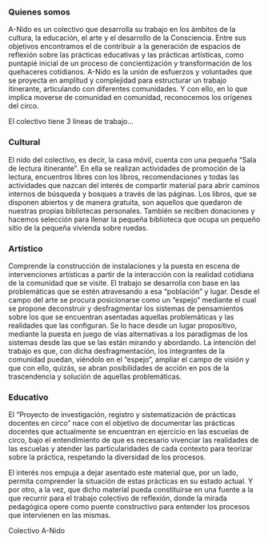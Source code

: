 ### Quienes somos

A-Nido es un colectivo que desarrolla su trabajo en los ámbitos de la cultura, la educación, el arte y el desarrollo de la Consciencia. Entre sus objetivos encontramos el de contribuir a la generación de espacios de reflexión sobre las prácticas educativas y las prácticas artísticas, como puntapié inicial de un proceso de concientización y transformación de los quehaceres cotidianos.
A-Nido es la unión de esfuerzos y voluntades que se proyecta en amplitud y complejidad para estructurar un trabajo itinerante, articulando con diferentes comunidades. Y con ello, en lo que implica moverse de comunidad en comunidad, reconocemos los orígenes del circo.


El colectivo tiene 3 líneas de trabajo...


### Cultural
El nido del colectivo, es decir, la casa móvil, cuenta con una pequeña “Sala de lectura itinerante”. En ella se realizan actividades de promoción de la lectura, encuentros libres con los libros, recomendaciones y todas las actividades que nazcan del interés de compartir material para abrir caminos internos de búsqueda y bosques a través de las páginas. Los libros, que se disponen abiertos y de manera gratuita, son aquellos que quedaron de nuestras propias bibliotecas personales. También se reciben donaciones y hacemos selección para llenar la pequeña biblioteca que ocupa un pequeño sitio de la pequeña vivienda sobre ruedas.


### Artístico
Comprende la construcción de instalaciones y la puesta en escena de intervenciones artísticas a partir de la interacción con  la realidad cotidiana de la comunidad que se visite. El trabajo se desarrolla con base en las problemáticas que se estén atravesando a esa “población” y  lugar. Desde el campo del arte se procura posicionarse como un “espejo” mediante el cual se propone  deconstruir y desfragmentar los sistemas de pensamientos sobre los que se encuentran asentadas aquellas problemáticas y las realidades que las configuran. Se lo hace desde un lugar propositivo, mediante la puesta en juego de vías alternativas a los paradigmas de los sistemas desde las que se las están mirando y abordando. La intención del trabajo es que, con dicha desfragmentación, los integrantes de la comunidad puedan, viéndolo en el “espejo”,  ampliar el campo de visión y que con ello, quizás, se abran posibilidades de acción en pos de la trascendencia y solución de aquellas problemáticas.


### Educativo
El “Proyecto de investigación, registro y sistematización de prácticas docentes en circo” nace con el objetivo de documentar las prácticas docentes que actualmente se encuentran en ejercicio en las escuelas de circo, bajo el entendimiento de que es necesario vivenciar las realidades de las escuelas y atender las particularidades de cada contexto para teorizar sobre la práctica, respetando la diversidad de los procesos.

El interés nos empuja a dejar asentado este material que, por un lado, permita comprender la situación de estas prácticas en su estado actual. Y por otro, a la vez, que dicho material pueda constituirse en una fuente a la que recurrir para el trabajo colectivo de reflexión, donde la mirada pedagógica opere como puente constructivo para entender los procesos que intervienen en las mismas.

<div class="firma-final">Colectivo A-Nido</div>
